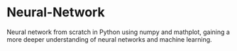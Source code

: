 # Neural-Network
Neural network from scratch in Python using numpy and mathplot, gaining a more deeper understanding of neural networks and machine learning.
